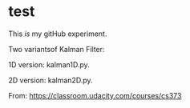 # test
This _is_ my gitHub experiment.


Two variantsof Kalman Filter:

1D version: kalman1D.py.

2D version: kalman2D.py.

From: https://classroom.udacity.com/courses/cs373


